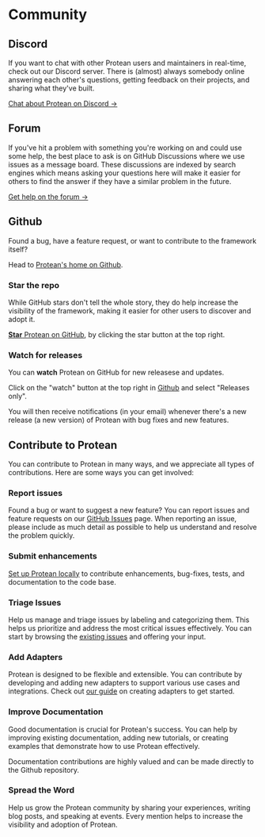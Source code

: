 # Community

## Discord

If you want to chat with other Protean users and maintainers in real-time,
check out our Discord server. There is (almost) always somebody online
answering each other's questions, getting feedback on their projects, and
sharing what they've built.

[Chat about Protean on Discord →](https://discord.gg/AZvDCWYV)

## Forum

If you've hit a problem with something you're working on and could use some
help, the best place to ask is on GitHub Discussions where we use issues as a
message board. These discussions are indexed by search engines which means
asking your questions here will make it easier for others to find the answer
if they have a similar problem in the future.

[Get help on the forum →](https://github.com/proteanhq/protean/discussions)

## Github

Found a bug, have a feature request, or want to contribute to the framework
itself?

Head to [Protean's home on Github](https://github.com/proteanhq/protean).

### Star the repo

While GitHub stars don't tell the whole story, they do help increase the
visibility of the framework, making it easier for other users to discover and
adopt it.

[**Star** Protean on GitHub](https://github.com/proteanhq/protean), by clicking
the star button at the top right.

### Watch for releases

You can **watch** Protean on GitHub for new releasese and updates.

Click on the "watch" button at the top right in
[Github](https://github.com/proteanhq/protean) and select "Releases only".

You will then receive notifications (in your email) whenever there's a new
release (a new version) of Protean with bug fixes and new features.

## Contribute to Protean

You can contribute to Protean in many ways, and we appreciate all types of
contributions. Here are some ways you can get involved:

### Report issues

Found a bug or want to suggest a new feature? You can report issues and feature
requests on our [GitHub Issues](https://github.com/proteanhq/protean/issues)
page. When reporting an issue, please include as much detail as possible to
help us understand and resolve the problem quickly.

### Submit enhancements

[Set up Protean locally](./contributing/setup.md) to contribute enhancements,
bug-fixes, tests, and documentation to the code base.

### Triage Issues

Help us manage and triage issues by labeling and categorizing them.
This helps us prioritize and address the most critical issues effectively.
You can start by browsing the
[existing issues](https://github.com/proteanhq/protean/issues) and offering
your input.

### Add Adapters

Protean is designed to be flexible and extensible. You can contribute by
developing and adding new adapters to support various use cases and
integrations. Check out [our guide](./contributing/adapters.md) on creating
adapters to get started.

### Improve Documentation

Good documentation is crucial for Protean's success. You can help by improving
existing documentation, adding new tutorials, or creating examples that
demonstrate how to use Protean effectively.

Documentation contributions are highly valued and can be made directly to the
Github repository.

### Spread the Word

Help us grow the Protean community by sharing your experiences, writing blog
posts, and speaking at events. Every mention helps to increase the visibility
and adoption of Protean.

